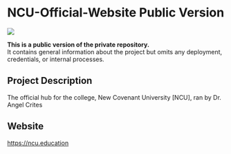 # NCU-Official-Website Public Version

![](https://avatars.githubusercontent.com/u/125342283?s=400&v=4)

**This is a public version of the private repository.**  
It contains general information about the project but omits any deployment, credentials, or internal processes.

## Project Description
The official hub for the college, New Covenant University [NCU], ran by Dr. Angel Crites

## Website
https://ncu.education

